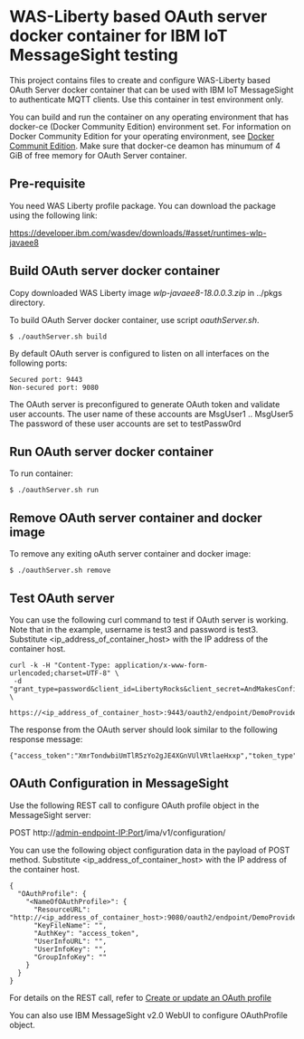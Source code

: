 # WAS-Liberty based OAuth server docker container for IBM IoT MessageSight testing

This project contains files to create and configure WAS-Liberty based OAuth Server docker container 
that can be used with IBM IoT MessageSight to authenticate MQTT clients. Use this container
in test environment only.

You can build and run the container on any operating environment that has
docker-ce (Docker Community Edition) environment set. For information on Docker Community Edition for your
operating environment, see [Docker Communit Edition](https://store.docker.com/search?q=Docker%20Community%20Edition&type=edition&offering=community).
Make sure that docker-ce deamon has minumum of 4 GiB of free memory for OAuth Server container.

## Pre-requisite

You need WAS Liberty profile package. You can download the package using the following link:

https://developer.ibm.com/wasdev/downloads/#asset/runtimes-wlp-javaee8


## Build OAuth server docker container

Copy downloaded WAS Liberty image *wlp-javaee8-18.0.0.3.zip* in ../pkgs directory.

To build OAuth Server docker container, use script *oauthServer.sh*.

```
$ ./oauthServer.sh build
```

By default OAuth server is configured to listen on all interfaces on the following ports:

```
Secured port: 9443
Non-secured port: 9080
```

The OAuth server is preconfigured to generate OAuth token and validate user accounts.
The user name of these accounts are MsgUser1 .. MsgUser5
The password of these user accounts are set to testPassw0rd

## Run OAuth server docker container

To run container:
```
$ ./oauthServer.sh run
```

## Remove OAuth server container and docker image

To remove any exiting oAuth server container and docker image:
```
$ ./oauthServer.sh remove
```

## Test OAuth server

You can use the following curl command to test if OAuth server is working.
Note that in the example, username is test3 and password is test3.
Substitute <ip_address_of_container_host> with the IP address of the container host. 

```
curl -k -H "Content-Type: application/x-www-form-urlencoded;charset=UTF-8" \
 -d "grant_type=password&client_id=LibertyRocks&client_secret=AndMakesConfigurationEasy&username=test3&password=test3" \
 https://<ip_address_of_container_host>:9443/oauth2/endpoint/DemoProvider/token
```

The response from the OAuth server should look similar to the following response message:

```
{"access_token":"XmrTondwbiUmTlR5zYo2gJE4XGnVUlVRtlaeHxxp","token_type":"Bearer","expires_in":7776000,"scope":"","refresh_token":"dvnAhvLwYiB9WYC6uksCqyNsaaZETHkEGE13upPjX2EwQEOdmX"}
```

## OAuth Configuration in MessageSight 

Use the following REST call to configure OAuth profile object in the MessageSight server:

POST http://<admin-endpoint-IP:Port>/ima/v1/configuration/

You can use the following object configuration data in the payload of POST method.
Substitute <ip_address_of_container_host> with the IP address of the container host.

```
{    
  "OAuthProfile": {
    "<NameOfOAuthProfile>": {
      "ResourceURL": "http://<ip_address_of_container_host>:9080/oauth2/endpoint/DemoProvider/token",
      "KeyFileName": "",
      "AuthKey": "access_token",
      "UserInfoURL": "",
      "UserInfoKey": "",
      "GroupInfoKey": ""
    } 
  }
}
```

For details on the REST call, refer to [Create or update an OAuth profile](https://www.ibm.com/support/knowledgecenter/en/SSWMAJ_2.0.0/com.ibm.ism.doc/Reference/SecurityCmd/cmd_create_update_oauth.html)

You can also use IBM MessageSight v2.0 WebUI to configure OAuthProfile object.


